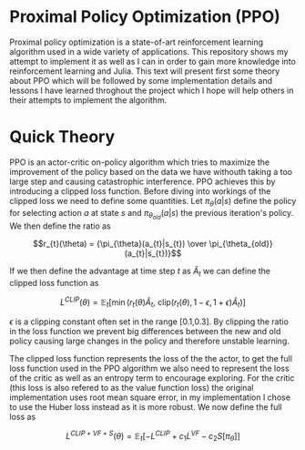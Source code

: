 # Proximal Policy Optimization (PPO)
Proximal policy optimization is a state-of-art reinforcement learning algorithm used in a wide variety of applications. This repository shows my attempt to implement it as well as I can in order to gain more knowledge into reinforcement learning and Julia. This text will present first some theory about PPO which will be followed by some implementation details and lessons I have learned throghout the project which I hope will help others in their attempts to implement the algorithm. <br>

# Quick Theory
PPO is an actor-critic on-policy algorithm which tries to maximize the improvement of the policy based on the data we have withouth taking a too large step and causing catastrophic interference. PPO achieves this by introducing a clipped loss function. Before diving into workings of the clipped loss we need to define some quantities. Let $\pi_{\theta}(a|s)$ define the policy for selecting action $a$ at state $s$ and $\pi_{\theta_{old}}(a|s)$ the previous iteration's policy. We then define the ratio as 

$$r_{t}(\theta) = {\pi_{\theta}(a_{t}|s_{t}) \over \pi_{\theta_{old}}(a_{t}|s_{t})}$$

If we then define the advantage at time step $t$ as $\hat{A}_{t}$ we can define the clipped loss function as 

$$
L^{CLIP}(\theta) = \mathbb{E}_t \left[ \min \left( r_t(\theta) \hat{A}_t, \ \text{clip}(r_t(\theta), 1 - \epsilon, 1 + \epsilon) \hat{A}_t \right) \right]
$$

$\epsilon$ is a clipping constant often set in the range [0.1,0.3]. By clipping the ratio in the loss function we prevent big differences between the new and old policy causing large changes in the policy and therefore unstable learning. <br>

The clipped loss function represents the loss of the the actor, to get the full loss function used in the PPO algorithm we also need to represent the loss of the critic as well as an entropy term to encourage exploring. For the critic (this loss is also refered to as the value function loss) the original implementation uses root mean square error, in my implementation I chose to use the Huber loss instead as it is more robust. We now define the full loss as

$$
L^{CLIP+VF+S}(\theta) = \mathbb{E}_t \left[ -L^{CLIP} + c_1 L^{VF} - c_2 S \left[ \pi_{\theta} \right] \right]
$$
